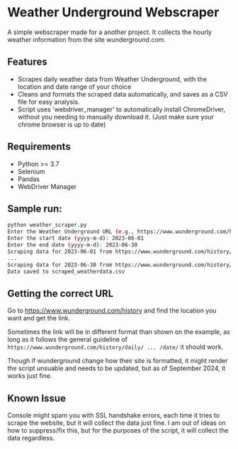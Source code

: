 # Weather Underground Webscraper

A simple webscraper made for a another project. It collects the hourly weather information from the site wunderground.com.

## Features
- Scrapes daily weather data from Weather Underground, with the location and date range of your choice
- Cleans and formats the scraped data automatically, and saves as a CSV file for easy analysis.
- Script uses 'webdriver_manager' to automatically install ChromeDriver, without you needing to manually download it. (Just make sure your chrome browser is up to date)

## Requirements

- Python >= 3.7
- Selenium
- Pandas
- WebDriver Manager

## Sample run:

```bash
python weather_scraper.py
Enter the Weather Underground URL (e.g., https://www.wunderground.com/history/daily/country/state/city/code/date/): https://www.wunderground.com/history/daily/us/ny/new-york-city/KLGA/date/
Enter the start date (yyyy-m-d): 2023-06-01
Enter the end date (yyyy-m-d): 2023-06-30
Scraping data for 2023-06-01 from https://www.wunderground.com/history/daily/us/ny/new-york-city/KLGA/date/2023-06-01...
...
Scraping data for 2023-06-30 from https://www.wunderground.com/history/daily/us/ny/new-york-city/KLGA/date/2023-06-30...
Data saved to scraped_weatherdata.csv
```

## Getting the correct URL

Go to https://www.wunderground.com/history and find the location you want and get the link. 

Sometimes the link will be in different format than shown on the example, as long as it follows the general guideline of `https://www.wunderground.com/history/daily/ ... /date/` it should work.

Though if wunderground change how their site is formatted, it might render the script unsuable and needs to be updated, but as of September 2024, it works just fine.

## Known Issue

Console might spam you with SSL handshake errors, each time it tries to scrape the website, but it will collect the data just fine. I am out of ideas on how to suppress/fix this, but for the purposes of the script, it will collect the data regardless.
